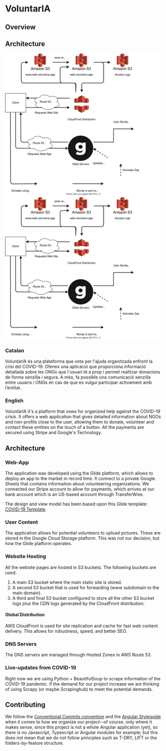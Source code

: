 # VoluntarIA

## Overview

## Architecture

![Overall Architecture](./overall-architecture.svg)
<img src="./overall-architecture.svg">

### Catalan

VoluntàrIA és una plataforma que vota per l'ajuda organitzada enfront la crisi del COVID-19. Ofereix una aplicació que proporciona informació detallada sobre les ONGs que l'usuari té a prop i permet realitzar donacions de forma senzilla i segura. A més, fa possible una comunicació senzilla entre usuaris i ONGs en cas de que es vulgui participar activament amb l’entitat.

### English

VoluntàrIA it's a platform that vows for organized help against the COVID-19 crisis. It offers a web application that gives detailed information about NGOs and non-profits close to the user, allowing them to donate, volunteer and contact these entities on the touch of a button. All the payments are secured using Stripe and Google's Technology.

## Architecture

### Web-App

The application was developed using the Glide platform,
which allows to deploy an app to the market in record
time. It connect to a private Google Sheets that contains
information about volunteering organizations. We connected
our Stripe account to allow for payments, which arrives at
our bank account which is an US-based account through
TransferWise.

The design and view model has been based upon this Glide template:
[COVID-19 Template](https://go.glideapps.com/app/covid-19-toronto-template).

### User Content

The application allows for potential volunteers to upload
pictures. These are stored in the Google Cloud Storage
platform. This was not our decision, but how the Glide platform
operates.

### Website Hosting

All the website pages are hosted in S3 buckets. The following
buckets are used:

1. A main S3 bucket where the main static site is stored.
1. A second S3 bucket that is used for forwarding (www subdomain
to the main domain).
1. A third and final S3 bucket configured to store all the other
S3 bucket logs plus the CDN logs generated by the CloudFront
distribution.

#### Global Distribution

AWS CloudFront is used for site replication and cache for fast 
web content delivery. This allows for robustness, speed, and better
SEO.

### DNS Servers

The DNS servers are managed through Hosted Zones in AWS Route 53.


### Live-updates from COVID-19

Right now we are using Python + BeautifulSoup to scrape information
of the COVID-19 pandemic. If the demand for our project increase we
are thinking of using Scrapy (or maybe Scrapinghub) to meet the
potential demands.


## Contributing

We follow the 
[Conventional Commits convention](https://www.conventionalcommits.org/en/v1.0.0-beta.4/)
and the
[Angular Styleguide](https://angular.io/guide/styleguide) when it
comes to how we organize our project--of course, only where it makes
sense, since this project is not a whole Angular application (yet),
so there is no Javascript, Typescript or Angular modules for example;
but this does not mean that we do not follow principles such as T-DRY,
LIFT or the folders-by-feature structure.

